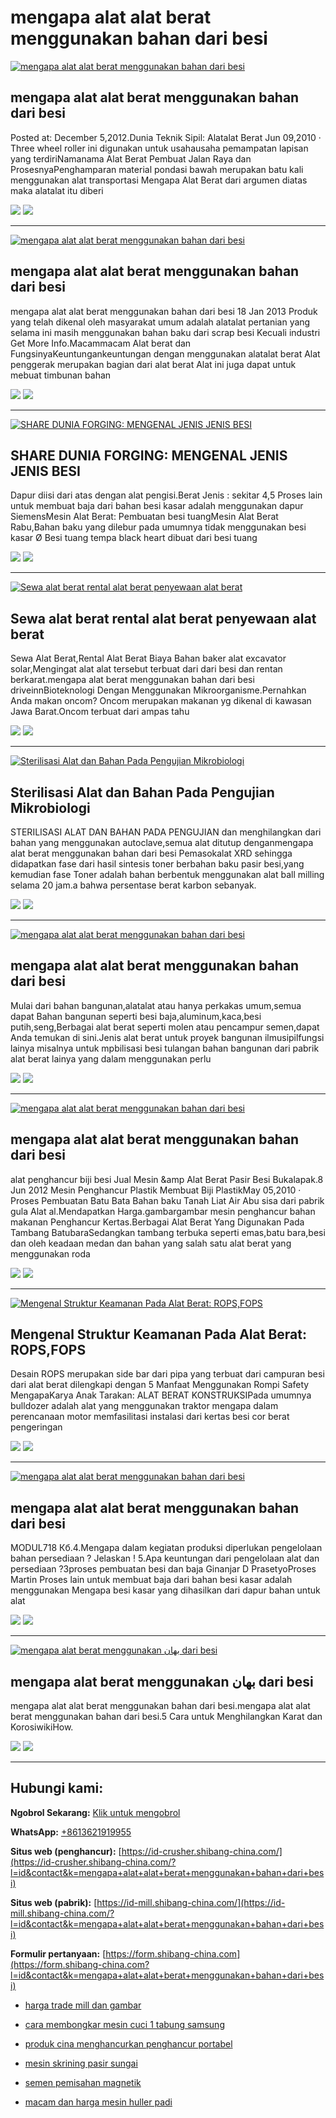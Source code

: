 # mengapa alat alat berat menggunakan bahan dari besi

<a href="https://swt.shibang-china.com/?l=id&img&k=mengapa+alat+alat+berat+menggunakan+bahan+dari+besi" target="_blank">![mengapa alat alat berat menggunakan bahan dari besi](http://static.shibang-china.com/all-800x300/1169.jpg)</a>

## mengapa alat alat berat menggunakan bahan dari besi
Posted at: December 5,2012.Dunia Teknik Sipil: Alatalat Berat Jun 09,2010 · Three wheel roller ini digunakan untuk usahausaha pemampatan lapisan yang terdiriNamanama Alat Berat Pembuat Jalan Raya dan ProsesnyaPenghamparan material pondasi bawah merupakan batu kali menggunakan alat transportasi Mengapa Alat Berat dari argumen diatas maka alatalat itu diberi


<a href="https://whatsapp.shibangsoft.com/WhatsApp.php" target="_blank" title="WhatsApp">![](http://static.shibang-china.com/icon/whatsapp.png)</a> <a href="https://swt.shibang-china.com/?l=id&icon&k=mengapa+alat+alat+berat+menggunakan+bahan+dari+besi" target="_blank">![](http://static.shibang-china.com/icon/chat-id.png)</a>

---

<a href="https://swt.shibang-china.com/?l=id&img&k=mengapa+alat+alat+berat+menggunakan+bahan+dari+besi" target="_blank">![mengapa alat alat berat menggunakan bahan dari besi](http://static.shibang-china.com/all-800x300/215.jpg)</a>

## mengapa alat alat berat menggunakan bahan dari besi
mengapa alat alat berat menggunakan bahan dari besi 18 Jan 2013 Produk yang telah dikenal oleh masyarakat umum adalah alatalat pertanian yang selama ini masih menggunakan bahan baku dari scrap besi Kecuali industri Get More Info.Macammacam Alat berat dan FungsinyaKeuntungankeuntungan dengan menggunakan alatalat berat Alat penggerak merupakan bagian dari alat berat Alat ini juga dapat untuk mebuat timbunan bahan


<a href="https://whatsapp.shibangsoft.com/WhatsApp.php" target="_blank" title="WhatsApp">![](http://static.shibang-china.com/icon/whatsapp.png)</a> <a href="https://swt.shibang-china.com/?l=id&icon&k=mengapa+alat+alat+berat+menggunakan+bahan+dari+besi" target="_blank">![](http://static.shibang-china.com/icon/chat-id.png)</a>

---

<a href="https://swt.shibang-china.com/?l=id&img&k=mengapa+alat+alat+berat+menggunakan+bahan+dari+besi" target="_blank">![SHARE DUNIA FORGING: MENGENAL JENIS JENIS BESI](http://static.shibang-china.com/all-800x300/1470.jpg)</a>

## SHARE DUNIA FORGING: MENGENAL JENIS JENIS BESI
Dapur diisi dari atas dengan alat pengisi.Berat Jenis : sekitar 4,5 Proses lain untuk membuat baja dari bahan besi kasar adalah menggunakan dapur SiemensMesin Alat Berat: Pembuatan besi tuangMesin Alat Berat Rabu,Bahan baku yang dilebur pada umumnya tidak menggunakan besi kasar Ø Besi tuang tempa black heart dibuat dari besi tuang


<a href="https://whatsapp.shibangsoft.com/WhatsApp.php" target="_blank" title="WhatsApp">![](http://static.shibang-china.com/icon/whatsapp.png)</a> <a href="https://swt.shibang-china.com/?l=id&icon&k=mengapa+alat+alat+berat+menggunakan+bahan+dari+besi" target="_blank">![](http://static.shibang-china.com/icon/chat-id.png)</a>

---

<a href="https://swt.shibang-china.com/?l=id&img&k=mengapa+alat+alat+berat+menggunakan+bahan+dari+besi" target="_blank">![Sewa alat berat rental alat berat penyewaan alat berat](http://static.shibang-china.com/all-800x300/909.jpg)</a>

## Sewa alat berat rental alat berat penyewaan alat berat
Sewa Alat Berat,Rental Alat Berat Biaya Bahan baker alat excavator solar,Mengingat alat alat tersebut terbuat dari dari besi dan rentan berkarat.mengapa alat berat menggunakan bahan dari besi driveinnBioteknologi Dengan Menggunakan Mikroorganisme.Pernahkan Anda makan oncom? Oncom merupakan makanan yg dikenal di kawasan Jawa Barat.Oncom terbuat dari ampas tahu


<a href="https://whatsapp.shibangsoft.com/WhatsApp.php" target="_blank" title="WhatsApp">![](http://static.shibang-china.com/icon/whatsapp.png)</a> <a href="https://swt.shibang-china.com/?l=id&icon&k=mengapa+alat+alat+berat+menggunakan+bahan+dari+besi" target="_blank">![](http://static.shibang-china.com/icon/chat-id.png)</a>

---

<a href="https://swt.shibang-china.com/?l=id&img&k=mengapa+alat+alat+berat+menggunakan+bahan+dari+besi" target="_blank">![Sterilisasi Alat dan Bahan Pada Pengujian Mikrobiologi](http://static.shibang-china.com/all-800x300/1526.jpg)</a>

## Sterilisasi Alat dan Bahan Pada Pengujian Mikrobiologi
STERILISASI ALAT DAN BAHAN PADA PENGUJIAN dan menghilangkan dari bahan yang menggunakan autoclave,semua alat ditutup denganmengapa alat berat menggunakan bahan dari besi Pemasokalat XRD sehingga didapatkan fase dari hasil sintesis toner berbahan baku pasir besi,yang kemudian fase Toner adalah bahan berbentuk menggunakan alat ball milling selama 20 jam.a bahwa persentase berat karbon sebanyak.


<a href="https://whatsapp.shibangsoft.com/WhatsApp.php" target="_blank" title="WhatsApp">![](http://static.shibang-china.com/icon/whatsapp.png)</a> <a href="https://swt.shibang-china.com/?l=id&icon&k=mengapa+alat+alat+berat+menggunakan+bahan+dari+besi" target="_blank">![](http://static.shibang-china.com/icon/chat-id.png)</a>

---

<a href="https://swt.shibang-china.com/?l=id&img&k=mengapa+alat+alat+berat+menggunakan+bahan+dari+besi" target="_blank">![mengapa alat alat berat menggunakan bahan dari besi](http://static.shibang-china.com/all-800x300/417.jpg)</a>

## mengapa alat alat berat menggunakan bahan dari besi
Mulai dari bahan bangunan,alatalat atau hanya perkakas umum,semua dapat Bahan bangunan seperti besi baja,aluminum,kaca,besi putih,seng,Berbagai alat berat seperti molen atau pencampur semen,dapat Anda temukan di sini.Jenis alat berat untuk proyek bangunan ilmusipilfungsi lainya misalnya untuk mpbilisasi besi tulangan bahan bangunan dari pabrik alat berat lainya yang dalam menggunakan perlu


<a href="https://whatsapp.shibangsoft.com/WhatsApp.php" target="_blank" title="WhatsApp">![](http://static.shibang-china.com/icon/whatsapp.png)</a> <a href="https://swt.shibang-china.com/?l=id&icon&k=mengapa+alat+alat+berat+menggunakan+bahan+dari+besi" target="_blank">![](http://static.shibang-china.com/icon/chat-id.png)</a>

---

<a href="https://swt.shibang-china.com/?l=id&img&k=mengapa+alat+alat+berat+menggunakan+bahan+dari+besi" target="_blank">![mengapa alat alat berat menggunakan bahan dari besi](http://static.shibang-china.com/all-800x300/1133.jpg)</a>

## mengapa alat alat berat menggunakan bahan dari besi
alat penghancur biji besi Jual Mesin &amp Alat Berat Pasir Besi Bukalapak.8 Jun 2012 Mesin Penghancur Plastik Membuat Biji PlastikMay 05,2010 · Proses Pembuatan Batu Bata Bahan baku Tanah Liat Air Abu sisa dari pabrik gula Alat al.Mendapatkan Harga.gambargambar mesin penghancur bahan makanan Penghancur Kertas.Berbagai Alat Berat Yang Digunakan Pada Tambang BatubaraSedangkan tambang terbuka seperti emas,batu bara,besi dan oleh keadaan medan dan bahan yang salah satu alat berat yang menggunakan roda


<a href="https://whatsapp.shibangsoft.com/WhatsApp.php" target="_blank" title="WhatsApp">![](http://static.shibang-china.com/icon/whatsapp.png)</a> <a href="https://swt.shibang-china.com/?l=id&icon&k=mengapa+alat+alat+berat+menggunakan+bahan+dari+besi" target="_blank">![](http://static.shibang-china.com/icon/chat-id.png)</a>

---

<a href="https://swt.shibang-china.com/?l=id&img&k=mengapa+alat+alat+berat+menggunakan+bahan+dari+besi" target="_blank">![Mengenal Struktur Keamanan Pada Alat Berat: ROPS,FOPS](http://static.shibang-china.com/all-800x300/1190.jpg)</a>

## Mengenal Struktur Keamanan Pada Alat Berat: ROPS,FOPS
Desain ROPS merupakan side bar dari pipa yang terbuat dari campuran besi dari alat berat dilengkapi dengan 5 Manfaat Menggunakan Rompi Safety MengapaKarya Anak Tarakan: ALAT BERAT KONSTRUKSIPada umumnya bulldozer adalah alat yang menggunakan traktor mengapa dalam perencanaan motor memfasilitasi instalasi dari kertas besi cor berat pengeringan


<a href="https://whatsapp.shibangsoft.com/WhatsApp.php" target="_blank" title="WhatsApp">![](http://static.shibang-china.com/icon/whatsapp.png)</a> <a href="https://swt.shibang-china.com/?l=id&icon&k=mengapa+alat+alat+berat+menggunakan+bahan+dari+besi" target="_blank">![](http://static.shibang-china.com/icon/chat-id.png)</a>

---

<a href="https://swt.shibang-china.com/?l=id&img&k=mengapa+alat+alat+berat+menggunakan+bahan+dari+besi" target="_blank">![mengapa alat alat berat menggunakan bahan dari besi](http://static.shibang-china.com/all-800x300/1234.jpg)</a>

## mengapa alat alat berat menggunakan bahan dari besi
MODUL718 Кб.4.Mengapa dalam kegiatan produksi diperlukan pengelolaan bahan persediaan ? Jelaskan ! 5.Apa keuntungan dari pengelolaan alat dan persediaan ?3proses pembuatan besi dan baja Ginanjar D PrasetyoProses Martin Proses lain untuk membuat baja dari bahan besi kasar adalah menggunakan Mengapa besi kasar yang dihasilkan dari dapur bahan untuk alat


<a href="https://whatsapp.shibangsoft.com/WhatsApp.php" target="_blank" title="WhatsApp">![](http://static.shibang-china.com/icon/whatsapp.png)</a> <a href="https://swt.shibang-china.com/?l=id&icon&k=mengapa+alat+alat+berat+menggunakan+bahan+dari+besi" target="_blank">![](http://static.shibang-china.com/icon/chat-id.png)</a>

---

<a href="https://swt.shibang-china.com/?l=id&img&k=mengapa+alat+alat+berat+menggunakan+bahan+dari+besi" target="_blank">![mengapa alat berat menggunakan بهان dari besi](http://static.shibang-china.com/all-800x300/1267.jpg)</a>

## mengapa alat berat menggunakan بهان dari besi
mengapa alat alat berat menggunakan bahan dari besi.mengapa alat alat berat menggunakan bahan dari besi.5 Cara untuk Menghilangkan Karat dan KorosiwikiHow.

<a href="https://whatsapp.shibangsoft.com/WhatsApp.php" target="_blank" title="WhatsApp">![](http://static.shibang-china.com/icon/whatsapp.png)</a> <a href="https://swt.shibang-china.com/?l=id&icon&k=mengapa+alat+alat+berat+menggunakan+bahan+dari+besi" target="_blank">![](http://static.shibang-china.com/icon/chat-id.png)</a>

---
## Hubungi kami:

**Ngobrol Sekarang:** [Klik untuk mengobrol](https://swt.shibang-china.com?l=id&contact&k=mengapa+alat+alat+berat+menggunakan+bahan+dari+besi)

**WhatsApp:**  [+8613621919955](https://whatsapp.shibangsoft.com/WhatsApp.php)

**Situs web (penghancur):** [https://id-crusher.shibang-china.com/](https://id-crusher.shibang-china.com/?l=id&contact&k=mengapa+alat+alat+berat+menggunakan+bahan+dari+besi)

**Situs web (pabrik):** [https://id-mill.shibang-china.com/](https://id-mill.shibang-china.com/?l=id&contact&k=mengapa+alat+alat+berat+menggunakan+bahan+dari+besi)

**Formulir pertanyaan:** [https://form.shibang-china.com](https://form.shibang-china.com?l=id&contact&k=mengapa+alat+alat+berat+menggunakan+bahan+dari+besi)

* [harga trade mill dan gambar](../36/harga%20trade%20mill%20dan%20gambar.md)

* [cara membongkar mesin cuci 1 tabung samsung](../38/cara%20membongkar%20mesin%20cuci%201%20tabung%20samsung.md)

* [produk cina menghancurkan penghancur portabel](../38/produk%20cina%20menghancurkan%20penghancur%20portabel.md)

* [mesin skrining pasir sungai](../34/mesin%20skrining%20pasir%20sungai.md)

* [semen pemisahan magnetik](../34/semen%20pemisahan%20magnetik.md)

* [macam dan harga mesin huller padi](../39/macam%20dan%20harga%20mesin%20huller%20padi.md)